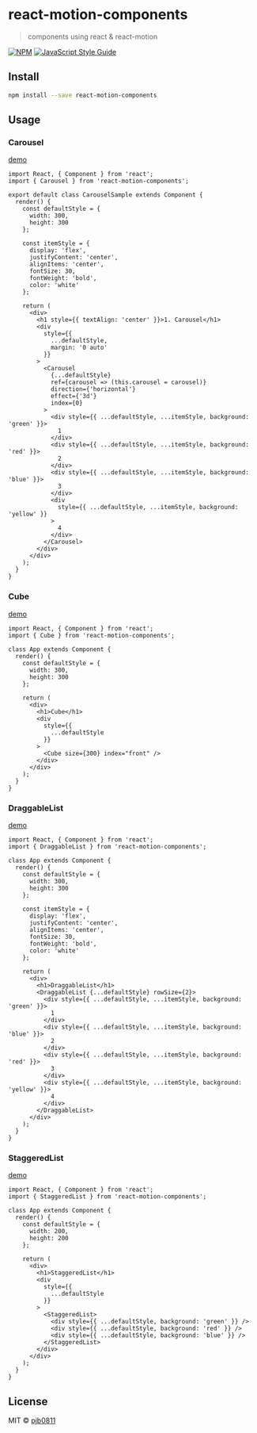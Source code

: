 # react-motion-components

> components using react &amp; react-motion

[![NPM](https://img.shields.io/npm/v/react-motion-components.svg)](https://www.npmjs.com/package/react-motion-components) [![JavaScript Style Guide](https://img.shields.io/badge/code_style-standard-brightgreen.svg)](https://standardjs.com)

## Install

```bash
npm install --save react-motion-components
```

## Usage

### Carousel

[demo](https://codesandbox.io/s/x7jv6oj8lo)

```tsx
import React, { Component } from 'react';
import { Carousel } from 'react-motion-components';

export default class CarouselSample extends Component {
  render() {
    const defaultStyle = {
      width: 300,
      height: 300
    };

    const itemStyle = {
      display: 'flex',
      justifyContent: 'center',
      alignItems: 'center',
      fontSize: 30,
      fontWeight: 'bold',
      color: 'white'
    };

    return (
      <div>
        <h1 style={{ textAlign: 'center' }}>1. Carousel</h1>
        <div
          style={{
            ...defaultStyle,
            margin: '0 auto'
          }}
        >
          <Carousel
            {...defaultStyle}
            ref={carousel => (this.carousel = carousel)}
            direction={'horizontal'}
            effect={'3d'}
            index={0}
          >
            <div style={{ ...defaultStyle, ...itemStyle, background: 'green' }}>
              1
            </div>
            <div style={{ ...defaultStyle, ...itemStyle, background: 'red' }}>
              2
            </div>
            <div style={{ ...defaultStyle, ...itemStyle, background: 'blue' }}>
              3
            </div>
            <div
              style={{ ...defaultStyle, ...itemStyle, background: 'yellow' }}
            >
              4
            </div>
          </Carousel>
        </div>
      </div>
    );
  }
}
```

### Cube

[demo](https://codesandbox.io/s/x3l8xzv0w4)

```tsx
import React, { Component } from 'react';
import { Cube } from 'react-motion-components';

class App extends Component {
  render() {
    const defaultStyle = {
      width: 300,
      height: 300
    };

    return (
      <div>
        <h1>Cube</h1>
        <div
          style={{
            ...defaultStyle
          }}
        >
          <Cube size={300} index="front" />
        </div>
      </div>
    );
  }
}
```

### DraggableList

[demo](https://codesandbox.io/s/4z4vlorp87)

```tsx
import React, { Component } from 'react';
import { DraggableList } from 'react-motion-components';

class App extends Component {
  render() {
    const defaultStyle = {
      width: 300,
      height: 300
    };

    const itemStyle = {
      display: 'flex',
      justifyContent: 'center',
      alignItems: 'center',
      fontSize: 30,
      fontWeight: 'bold',
      color: 'white'
    };

    return (
      <div>
        <h1>DraggableList</h1>
        <DraggableList {...defaultStyle} rowSize={2}>
          <div style={{ ...defaultStyle, ...itemStyle, background: 'green' }}>
            1
          </div>
          <div style={{ ...defaultStyle, ...itemStyle, background: 'blue' }}>
            2
          </div>
          <div style={{ ...defaultStyle, ...itemStyle, background: 'red' }}>
            3
          </div>
          <div style={{ ...defaultStyle, ...itemStyle, background: 'yellow' }}>
            4
          </div>
        </DraggableList>
      </div>
    );
  }
}
```

### StaggeredList

[demo](https://codesandbox.io/s/myzz5qx1jj)

```tsx
import React, { Component } from 'react';
import { StaggeredList } from 'react-motion-components';

class App extends Component {
  render() {
    const defaultStyle = {
      width: 200,
      height: 200
    };

    return (
      <div>
        <h1>StaggeredList</h1>
        <div
          style={{
            ...defaultStyle
          }}
        >
          <StaggeredList>
            <div style={{ ...defaultStyle, background: 'green' }} />
            <div style={{ ...defaultStyle, background: 'red' }} />
            <div style={{ ...defaultStyle, background: 'blue' }} />
          </StaggeredList>
        </div>
      </div>
    );
  }
}
```

## License

MIT © [pjb0811](https://github.com/pjb0811)
